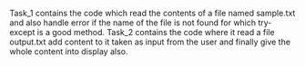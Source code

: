 Task_1 contains the code which read the contents of a file named sample.txt and also handle error if the name of the file is not found for which try-except is a good method. Task_2 contains the code where it read a file output.txt add content to it taken as input from the user and finally give the whole content into display also.